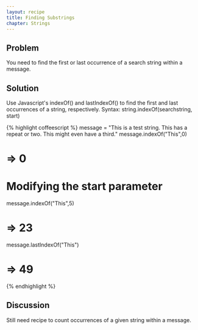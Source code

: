 ```yaml
---
layout: recipe
title: Finding Substrings
chapter: Strings
---
```

## Problem

You need to find the first or last occurrence of a search string within a message.

## Solution

Use Javascript's indexOf() and lastIndexOf() to find the first and last occurrences of a string, respectively.
Syntax: string.indexOf(searchstring, start)

{% highlight coffeescript %}
message = "This is a test string. This has a repeat or two. This might even have a third."
message.indexOf("This",0)
# => 0

# Modifying the start parameter
message.indexOf("This",5)
# => 23

message.lastIndexOf("This")
# => 49

{% endhighlight %}

## Discussion

Still need recipe to count occurrences of a given string within a message.
